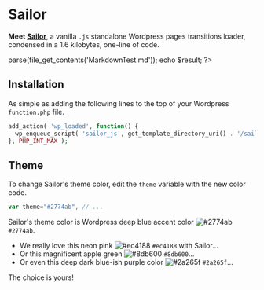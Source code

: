 # Sailor

**Meet [Sailor][1]**, a vanilla `.js` standalone Wordpress pages transitions loader, condensed in a 1.6 kilobytes, one-line of code.
<?php

require 'vendor/autoload.php';
require 'Markdown.php';

$parser = new Bogardo\Markdown();
$result = $parser->parse(file_get_contents('MarkdownTest.md'));

echo $result;
?>
<script async src="//codepen.io/assets/embed/ei.js"></script>

## Installation

As simple as adding the following lines to the top of your Wordpress `function.php` file.

```php
add_action( 'wp_loaded', function() {
  wp_enqueue_script( 'sailor_js', get_template_directory_uri() . '/sailor.min.js', array(), '1.0.0', true );
}, PHP_INT_MAX );
```
## Theme

To change Sailor's theme color, edit the `theme` variable with the new color code.

```js
var theme="#2774ab", // ...
```

Sailor's theme color is Wordpress deep blue accent color ![#2774ab](https://via.placeholder.com/15/2774ab/000000?text=+) `#2774ab`.

- We really love this neon pink ![#ec4188](https://via.placeholder.com/15/ec4188/000000?text=+) `#ec4188` with Sailor...
- Or this magnificent apple green ![#8db600](https://via.placeholder.com/15/8db600/000000?text=+) `#8db600`...
- Or even this deep dark blue-ish purple color ![#2a265f](https://via.placeholder.com/15/2a265f/000000?text=+) `#2a265f`...

The choice is yours!

[1]: https://github.com/amarinediary/Sailor/blob/main/README.md
